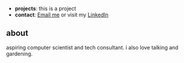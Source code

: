 

- **projects**: this is a project
- **contact**: [Email me](mailto:fardeenbablu6@gmail.com) or visit my [LinkedIn](https://linkedin.com/in/fbablu)


## about 
aspiring computer scientist and tech consultant. i also love talking and gardening.


